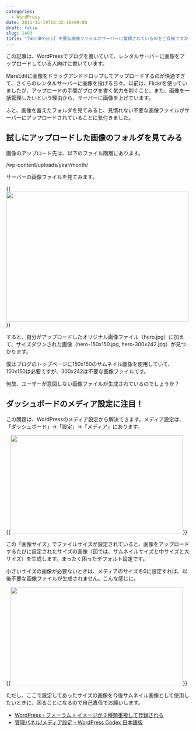 ```yaml
---
categories:
  - WordPress
date: 2011-11-19T18:32:10+09:00
draft: false
slug: 1403
title: "[WordPress] 不要な画像ファイルがサーバーに蓄積されているのをご存知ですか？"
---
```


この記事は、WordPressでブログを書いていて、レンタルサーバーに画像をアップロードしている人向けに書いています。

MarsEditに画像をドラッグアンドドロップしてアップロードするのが快適すぎて、さくらのレンタルサーバーに画像を投げる日々。以前は、Flickrを使っていましたが、アップロードの手間がブログを書く気力を削ぐこと、また、画像を一括管理したいという理由から、サーバーに画像を上げています。

ふと、画像を蓄えたフォルダを見てみると、見慣れない不要な画像ファイルがサーバーにアップロードされていることに気付きました。

## 試しにアップロードした画像のフォルダを見てみる

画像のアップロード先は、以下のファイル階層にあります。

/wp-content/uploads/year/month/

サーバーの画像ファイルを見てみます。

{{<img alt="" src="/images/2011/11/1403_1.png" width="500" height="355">}}

すると、自分がアップロードしたオリジナル画像ファイル（hero.jpg）に加えて、サイズダウンされた画像（hero-150x150.jpg, hero-300x242.jpg）が見つかります。

僕はブログのトップページに150x150のサムネイル画像を使用していて、150x150は必要ですが、300x242は不要な画像ファイルです。

何故、ユーザーが意図しない画像ファイルが生成されているのでしょうか？

## ダッシュボードのメディア設定に注目！

この問題は、WordPressのメディア設定から解決できます。メディア設定は、「ダッシュボード」→「設定」→「メディア」にあります。

{{<img alt="" src="/images/2011/11/1403_2.png" width="473" height="270">}}

この「画像サイズ」でファイルサイズが設定されていると、画像をアップロードするたびに設定されたサイズの画像（図では、サムネイルサイズと中サイズと大サイズ）を生成します。まったく困ったデフォルト設定です。

小さいサイズの画像が必要ないときは、メディアのサイズを0に設定すれば、以後不要な画像ファイルが生成されません。こんな感じに。

{{<img alt="" src="/images/2011/11/1403_3.png" width="473" height="268">}}

ただし、ここで設定してあったサイズの画像を今後サムネイル画像として使用したいときに、困ることになるので自己責任でお願いします。

* [WordPress › フォーラム » イメージが３種類重複して登録される](http://ja.forums.wordpress.org/topic/1322)
* [管理パネル/メディア設定 - WordPress Codex 日本語版](http://wpdocs.sourceforge.jp/%E7%AE%A1%E7%90%86%E3%83%91%E3%83%8D%E3%83%AB/%E3%83%A1%E3%83%87%E3%82%A3%E3%82%A2%E8%A8%AD%E5%AE%9A)

